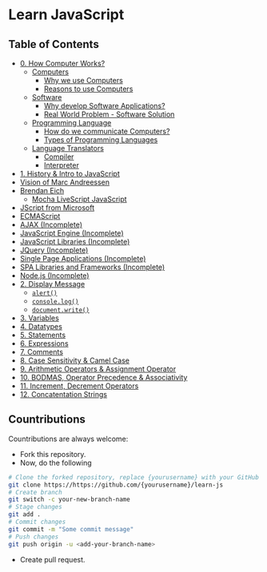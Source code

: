 # Learn JavaScript

## Table of Contents
- [0. How Computer Works?](0-how-computer-works/README.md)
  - [Computers](0-how-computer-works/README.md#computers)
    - [Why we use Computers](0-how-computer-works/README.md#why-we-use-computers)
    - [Reasons to use Computers](0-how-computer-works/README.md#reasons-to-use-computers)
  - [Software](0-how-computer-works/README.md#software)
    - [Why develop Software Applications?](0-how-computer-works/README.md#why-develop-software-applications)
    - [Real World Problem - Software Solution](0-how-computer-works/README.md#real-world-problem---software-solution)
  - [Programming Language](0-how-computer-works/README.md#programming-language)
    - [How do we communicate Computers?](0-how-computer-works/README.md#how-do-we-communicate-computers)
    - [Types of Programming Languages](0-how-computer-works/README.md#types-of-programming-languages)
  - [Language Translators](0-how-computer-works/README.md#language-translators)
    - [Compiler](0-how-computer-works/README.md#compiler)
    - [Interpreter](0-how-computer-works/README.md#interpreter)
- [1. History & Intro to JavaScript](1-history-&-intro-to-javascript/README.md)
- [Vision of Marc Andreessen](1-history-&-intro-to-javascript/README.md#vision-of-marc-andreessen)
- [Brendan Eich](1-history-&-intro-to-javascript/README.md#brendan-eich)
  - [Mocha LiveScript JavaScript](1-history-&-intro-to-javascript/README.md#mocha-livescript-javascript)
- [JScript from Microsoft](1-history-&-intro-to-javascript/README.md#jscript-from-microsoft)
- [ECMAScript](1-history-&-intro-to-javascript/README.md#ecmascript)
- [AJAX (Incomplete)](1-history-&-intro-to-javascript/README.md#ajax)
- [JavaScript Engine (Incomplete)](1-history-&-intro-to-javascript/README.md#javascript-engine)
- [JavaScript Libraries (Incomplete)](1-history-&-intro-to-javascript/README.md#javascript-libraries)
- [JQuery (Incomplete)](1-history-&-intro-to-javascript/README.md#jquery)
- [Single Page Applications (Incomplete)](1-history-&-intro-to-javascript/README.md#single-page-applications)
- [SPA Libraries and Frameworks (Incomplete)](1-history-&-intro-to-javascript/README.md#spa-libraries-and-frameworks)
- [Node.js (Incomplete)](1-history-&-intro-to-javascript/README.md#node.js)
- [2. Display Message](2-display-message)
  - [`alert()`](2-display-message/2.1-alert)
  - [`console.log()`](2-display-message/2.2-console.log)
  - [`document.write()`](2-2-display-message/2.3-document.write)
- [3. Variables](3-variables)
- [4. Datatypes](4-datatypes)
- [5. Statements](5-statements)
- [6. Expressions](6-expressions)
- [7. Comments](7-comments)
- [8. Case Sensitivity & Camel Case](8-case-sensitive-%26-camel-case)
- [9. Arithmetic Operators & Assignment Operator](9-arithmetic-operators%26assignment-operator)
- [10. BODMAS, Operator Precedence & Associativity](10-bodmas-operator-precedence-associativity)
- [11. Increment, Decrement Operators](11-increment-decrement)
- [12. Concatentation Strings](12-concatenation)
## Countributions
Countributions are always welcome:
- Fork this repository.
- Now, do the following
```bash
# Clone the forked repository, replace {yourusername} with your GitHub username.
git clone https://https://github.com/{yourusername}/learn-js
# Create branch
git switch -c your-new-branch-name
# Stage changes
git add .
# Commit changes
git commit -m "Some commit message"
# Push changes
git push origin -u <add-your-branch-name>
```
- Create pull request.